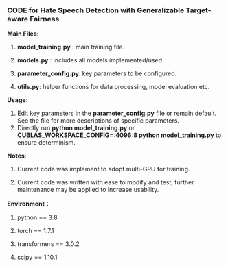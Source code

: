 ### CODE for Hate Speech Detection with Generalizable Target-aware Fairness

**Main Files:**

1. **model_training.py** : main training file.

2. **models.py** : includes all models implemented/used.

3. **parameter_config.py**: key parameters to be configured.

4. **utils.py**: helper functions for data processing, model evaluation etc.

**Usage**:

1. Edit key parameters in the **parameter_config.py** file or remain default. See the file for more descriptions of specific parameters.
2. Directly run **python model_training.py** or **CUBLAS_WORKSPACE_CONFIG=:4096:8 python model_training.py** to ensure determinism.

**Notes**: 

1. Current code was implement to adopt multi-GPU for training.

2. Current code was written with ease to modify and test, further maintenance may be applied to increase usability.

**Environment：**

1. python == 3.8

2. torch == 1.7.1

3. transformers == 3.0.2 

4. scipy == 1.10.1
